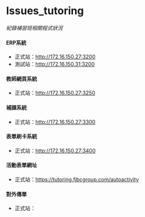 # Issues_tutoring
*紀錄補習班相關程式狀況*



#### ERP系統 
- 正式站：http://172.16.150.27:3200
- 測試站：http://172.16.150.31:3200

#### 教師網頁系統 
- 正式站：http://172.16.150.27:3250

#### 補課系統
- 正式站：http://172.16.150.27:3300

#### 表單刷卡系統 
- 正式站：http://172.16.150.27:3400

#### 活動表單網址
- 正式站：https://tutoring.fjbcgroup.com/autoactivity

#### 對外傳單
- 正式站：



